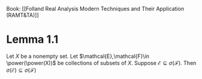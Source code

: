 Book: [[Folland Real Analysis Modern Techniques and Their Application (RAMT&TA)]]
# Lemma 1.1
Let $X$ be a nonempty set.
Let $\mathcal{E},\mathcal{F}\in \power(\power(X))$ be collections of subsets of $X$.
Suppose $\mathcal{E}\subseteq \sigma(\mathcal{F})$.
Then $\sigma(\mathcal{E})\subseteq \sigma(\mathcal{F})$